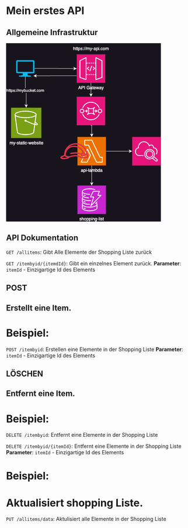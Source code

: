 # Mein erstes API

## Allgemeine Infrastruktur
![](./images/Infrastructure.png)

## API Dokumentation
`GET /allitems`: Gibt Alle Elemente der Shopping Liste zurück

`GET /itembyid/{itemdId}`: Gibt ein einzelnes Element zurück.
**Parameter**: `itemId` - Einzigartige Id des Elements

## POST
## Erstellt eine Item.

# Beispiel:
`POST /itembyid`: Erstellen eine Elemente in der Shopping Liste 
**Parameter**: `itemId` - Einzigartige Id des Elements

## LÖSCHEN
## Entfernt eine Item.

# Beispiel:
`DELETE /itembyid`: Entfernt eine Elemente in der Shopping Liste

`DELETE /itembyid/{itemId}`: Entfernt eine Elemente in der Shopping Liste
**Parameter**: `itemId` - Einzigartige Id des Elements



# Beispiel:
# Aktualisiert shopping Liste. 
`PUT /allitems/data`: Aktulisiert alle Elemente in der Shopping Liste

